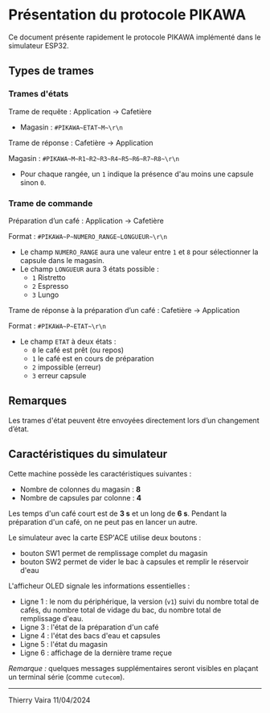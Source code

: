 # Présentation du protocole PIKAWA

Ce document présente rapidement le protocole PIKAWA implémenté dans le simulateur ESP32.

## Types de trames

### Trames d'états

Trame de requête : Application → Cafetière

- Magasin : `#PIKAWA~ETAT~M~\r\n`

Trame de réponse : Cafetière → Application

Magasin : `#PIKAWA~M~R1~R2~R3~R4~R5~R6~R7~R8~\r\n`

- Pour chaque rangée, un `1` indique la présence d'au moins une capsule sinon `0`.

### Trame de commande

Préparation d’un café : Application → Cafetière

Format : `#PIKAWA~P~NUMERO_RANGE~LONGUEUR~\r\n`

- Le champ `NUMERO_RANGE` aura une valeur entre `1` et `8` pour sélectionner la capsule dans le magasin.
- Le champ `LONGUEUR` aura 3 états possible :
  - `1` Ristretto
  - `2` Espresso
  - `3` Lungo

Trame de réponse à la préparation d’un café : Cafetière → Application

Format : `#PIKAWA~P~ETAT~\r\n`

- Le champ `ETAT` à deux états :
  - `0` le café est prêt (ou repos)
  - `1` le café est en cours de préparation
  - `2` impossible (erreur)
  - `3` erreur capsule

## Remarques

Les trames d'état peuvent être envoyées directement lors d’un changement d’état.

## Caractéristiques du simulateur

Cette machine possède les caractéristiques suivantes :

- Nombre de colonnes du magasin  : **8**
- Nombre de capsules par colonne : **4**

Les temps d'un café court est de **3 s** et un long de **6 s**. Pendant la préparation d'un café, on ne peut pas en lancer un autre.

Le simulateur avec la carte ESP'ACE utilise deux boutons :

- bouton SW1 permet de remplissage complet du magasin
- bouton SW2 permet de vider le bac à capsules et remplir le réservoir d'eau

L'afficheur OLED signale les informations essentielles :

- Ligne 1 : le nom du périphérique, la version (`v1`) suivi du nombre total de cafés, du nombre total de vidage du bac, du nombre total de remplissage d'eau.
- Ligne 3 : l'état de la préparation d'un café
- Ligne 4 : l'état des bacs d'eau et capsules
- Ligne 5 : l'état du magasin
- Ligne 6 : affichage de la dernière trame reçue

_Remarque :_ quelques messages supplémentaires seront visibles en plaçant un terminal série (comme `cutecom`).

---
Thierry Vaira 11/04/2024
